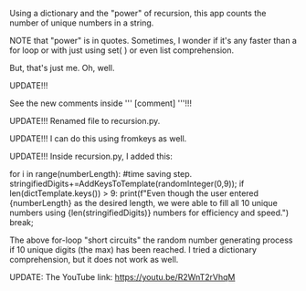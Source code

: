 Using a dictionary and the "power" of recursion, this app counts the number of unique numbers in a string.

NOTE that "power" is in quotes. Sometimes, I wonder if it's any faster than a for loop or with just using set( ) or even list comprehension.

But, that's just me. Oh, well.

UPDATE!!!

See the new comments inside ''' [comment] '''!!!

UPDATE!!!
Renamed file to recursion.py.

UPDATE!!!
I can do this using fromkeys as well.

UPDATE!!!
Inside recursion.py, I added this:

for i in range(numberLength): #time saving step. 
         stringifiedDigits+=AddKeysToTemplate(randomInteger(0,9));
         if len(dictTemplate.keys()) > 9:
            print(f"Even though the user entered {numberLength} as the desired length, we were able to fill all 10 unique numbers using {len(stringifiedDigits)} numbers for efficiency and speed.")
            break;

The above for-loop "short circuits" the random number generating process if 10 unique digits (the max) has been reached. I tried a dictionary comprehension, but it does not work as well.

UPDATE:
The YouTube link: https://youtu.be/R2WnT2rVhqM

